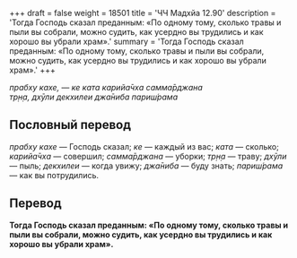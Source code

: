 +++
draft = false
weight = 18501
title = 'ЧЧ Мадхйа 12.90'
description = 'Тогда Господь сказал преданным: «По одному тому, сколько травы и пыли вы собрали, можно судить, как усердно вы трудились и как хорошо вы убрали храм».'
summary = 'Тогда Господь сказал преданным: «По одному тому, сколько травы и пыли вы собрали, можно судить, как усердно вы трудились и как хорошо вы убрали храм».'
+++

_прабху кахе, — ке ката карийа̄чха самма̄рджана  
тр̣н̣а, дхӯли декхилеи джа̄ниба париш́рама_

## Пословный перевод

_прабху_ _кахе_ — Господь сказал; _ке_ — каждый из вас; _ката_ — сколько; _карийа̄чха_ — совершил; _самма̄рджана_ — уборки; _тр̣н̣а_ — траву; _дхӯли_ — пыль; _декхилеи_ — когда увижу; _джа̄ниба_ — буду знать; _париш́рама_ — как вы потрудились.

## Перевод

**Тогда Господь сказал преданным: «По одному тому, сколько травы и пыли вы собрали, можно судить, как усердно вы трудились и как хорошо вы убрали храм».**
